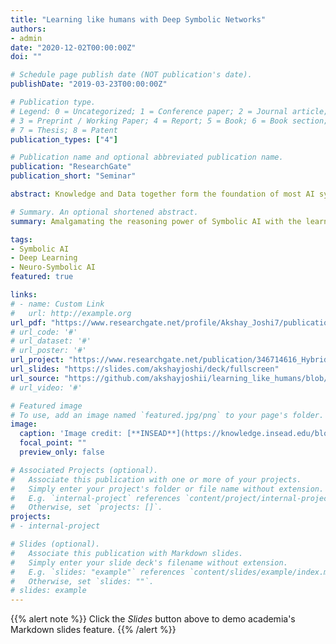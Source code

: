 ```yaml
---
title: "Learning like humans with Deep Symbolic Networks"
authors:
- admin
date: "2020-12-02T00:00:00Z"
doi: ""

# Schedule page publish date (NOT publication's date).
publishDate: "2019-03-23T00:00:00Z"

# Publication type.
# Legend: 0 = Uncategorized; 1 = Conference paper; 2 = Journal article;
# 3 = Preprint / Working Paper; 4 = Report; 5 = Book; 6 = Book section;
# 7 = Thesis; 8 = Patent
publication_types: ["4"]

# Publication name and optional abbreviated publication name.
publication: "ResearchGate"
publication_short: "Seminar"

abstract: Knowledge and Data together form the foundation of most AI systems - Symbolic or Semantic knowledge forms concepts and relations describing structures in a logical and human-interpretable way, allowing queries, reasoning, and inference. Sub-symbolic or Syntactic Data is little or non-structured sensor data, such as images or audio, that has high volume and is harder to interpret or program against by humans in their raw form. While there are often connections between them, they both have their own techniques for learning and adapting models, and this is done mostly separately today. Considering recent advances in deep learning, researchers are now reviewing existing and developing new methods for hybrid learning. where knowledge and data are used in conjunction to train inter-linked models that offer both the predictive strength and efficiency of data-based models, as well as the structure and transparency of knowledge-based models.

# Summary. An optional shortened abstract.
summary: Amalgamating the reasoning power of Symbolic AI with the learning ability of Deep Neural Networks as part of Hybrid Machine Learning Approaches and Applications Seminar

tags:
- Symbolic AI
- Deep Learning
- Neuro-Symbolic AI
featured: true

links:
# - name: Custom Link
#   url: http://example.org
url_pdf: "https://www.researchgate.net/profile/Akshay_Joshi7/publication/346714616_Hybrid_Machine_Learning_Approaches_and_Applications_Seminar_Learning_like_Humans_with_Deep_Symbolic_Networks/links/5fcf2940299bf188d40020b9/Hybrid-Machine-Learning-Approaches-and-Applications-Seminar-Learning-like-Humans-with-Deep-Symbolic-Networks.pdf"
# url_code: '#'
# url_dataset: '#'
# url_poster: '#'
url_project: "https://www.researchgate.net/publication/346714616_Hybrid_Machine_Learning_Approaches_and_Applications_Seminar_Learning_like_Humans_with_Deep_Symbolic_Networks"
url_slides: "https://slides.com/akshayjoshi/deck/fullscreen"
url_source: "https://github.com/akshayjoshii/learning_like_humans/blob/main/Learning_like_humans_paper%20(annotated).pdf"
# url_video: '#'

# Featured image
# To use, add an image named `featured.jpg/png` to your page's folder. 
image:
  caption: 'Image credit: [**INSEAD**](https://knowledge.insead.edu/blog/insead-blog/neuroscience-based-product-innovation-hype-or-hope-9196)'
  focal_point: ""
  preview_only: false

# Associated Projects (optional).
#   Associate this publication with one or more of your projects.
#   Simply enter your project's folder or file name without extension.
#   E.g. `internal-project` references `content/project/internal-project/index.md`.
#   Otherwise, set `projects: []`.
projects:
# - internal-project

# Slides (optional).
#   Associate this publication with Markdown slides.
#   Simply enter your slide deck's filename without extension.
#   E.g. `slides: "example"` references `content/slides/example/index.md`.
#   Otherwise, set `slides: ""`.
# slides: example
---
```


{{% alert note %}}
Click the *Slides* button above to demo academia's Markdown slides feature.
{{% /alert %}}
